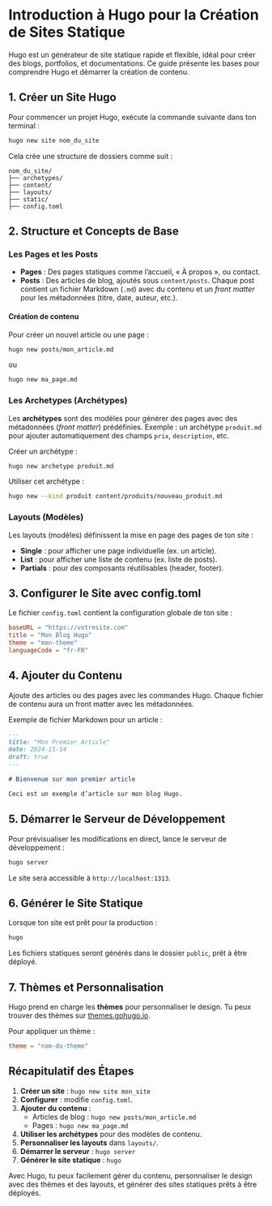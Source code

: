 
# Introduction à Hugo pour la Création de Sites Statique

Hugo est un générateur de site statique rapide et flexible, idéal pour créer des blogs, portfolios, et documentations. Ce guide présente les bases pour comprendre Hugo et démarrer la création de contenu.

## 1. Créer un Site Hugo

Pour commencer un projet Hugo, exécute la commande suivante dans ton terminal :

```bash
hugo new site nom_du_site
```

Cela crée une structure de dossiers comme suit :

```
nom_du_site/
├── archetypes/
├── content/
├── layouts/
├── static/
├── config.toml
```

## 2. Structure et Concepts de Base

### Les Pages et les Posts

- **Pages** : Des pages statiques comme l’accueil, « À propos », ou contact.
- **Posts** : Des articles de blog, ajoutés sous `content/posts`. Chaque post contient un fichier Markdown (`.md`) avec du contenu et un *front matter* pour les métadonnées (titre, date, auteur, etc.).

#### Création de contenu

Pour créer un nouvel article ou une page :

```bash
hugo new posts/mon_article.md
```
ou
```bash
hugo new ma_page.md
```

### Les Archetypes (Archétypes)

Les **archétypes** sont des modèles pour générer des pages avec des métadonnées (*front matter*) prédéfinies. Exemple : un archétype `produit.md` pour ajouter automatiquement des champs `prix`, `description`, etc.

Créer un archétype :
```bash
hugo new archetype produit.md
```

Utiliser cet archétype :
```bash
hugo new --kind produit content/produits/nouveau_produit.md
```

### Layouts (Modèles)

Les layouts (modèles) définissent la mise en page des pages de ton site :

- **Single** : pour afficher une page individuelle (ex. un article).
- **List** : pour afficher une liste de contenu (ex. liste de posts).
- **Partials** : pour des composants réutilisables (header, footer).

## 3. Configurer le Site avec config.toml

Le fichier `config.toml` contient la configuration globale de ton site :

```toml
baseURL = "https://votresite.com"
title = "Mon Blog Hugo"
theme = "mon-theme"
languageCode = "fr-FR"
```

## 4. Ajouter du Contenu

Ajoute des articles ou des pages avec les commandes Hugo. Chaque fichier de contenu aura un front matter avec les métadonnées.

Exemple de fichier Markdown pour un article :

```markdown
---
title: "Mon Premier Article"
date: 2024-11-14
draft: true
---

# Bienvenue sur mon premier article

Ceci est un exemple d’article sur mon blog Hugo.
```

## 5. Démarrer le Serveur de Développement

Pour prévisualiser les modifications en direct, lance le serveur de développement :

```bash
hugo server
```

Le site sera accessible à `http://localhost:1313`.

## 6. Générer le Site Statique

Lorsque ton site est prêt pour la production :

```bash
hugo
```

Les fichiers statiques seront générés dans le dossier `public`, prêt à être déployé.

## 7. Thèmes et Personnalisation

Hugo prend en charge les **thèmes** pour personnaliser le design. Tu peux trouver des thèmes sur [themes.gohugo.io](https://themes.gohugo.io/).

Pour appliquer un thème :

```toml
theme = "nom-du-theme"
```

## Récapitulatif des Étapes

1. **Créer un site** : `hugo new site mon_site`
2. **Configurer** : modifie `config.toml`.
3. **Ajouter du contenu** :
   - Articles de blog : `hugo new posts/mon_article.md`
   - Pages : `hugo new ma_page.md`
4. **Utiliser les archétypes** pour des modèles de contenu.
5. **Personnaliser les layouts** dans `layouts/`.
6. **Démarrer le serveur** : `hugo server`
7. **Générer le site statique** : `hugo`

Avec Hugo, tu peux facilement gérer du contenu, personnaliser le design avec des thèmes et des layouts, et générer des sites statiques prêts à être déployés.
